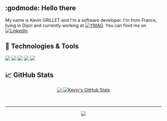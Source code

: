 ## :godmode: Hello there

My name is Kevin GRILLET and I'm a software developer. I'm from France, living in Dijon and currently working at [![YMAG](https://img.shields.io/badge/YMAG-blue?style=flat)](https://www.ymag.fr/). You can finid me on [![LinkedIn](https://img.shields.io/badge/LinkedIn-kevin--grillet-blue?logo=LinkedIn&style=social)](https://www.linkedin.com/in/kevin-grillet/).

## :wrench: Technologies & Tools

<!-- https://shields.io/ -->
<!-- https://simpleicons.org/ -->
![](https://img.shields.io/badge/OS-Windows%2010-blue?logo=Windows)
![](https://img.shields.io/badge/Editor-VS%20Code-blue?logo=Visual%20Studio%20Code)
![](https://img.shields.io/badge/Code-Delphi-red?logo=Delphi)
![](https://img.shields.io/badge/Code-JavaScript-yellow?logo=JavaScript)
![](https://img.shields.io/badge/Shell-Bash-green?logo=gnu-bash)

<!-- ## Blog posts -->
<!-- https://github.com/gautamkrishnar/blog-post-workflow -->

## :chart_with_upwards_trend: GitHub Stats

<!-- https://github.com/anuraghazra/github-readme-stats -->
<!-- https://github.com/antonkomarev/github-profile-views-counter -->
<div align="center">
  <a href="https://github.com/anuraghazra/github-readme-stats">
    <img align="center" src="https://github-readme-stats.vercel.app/api/top-langs/?username=kevingrillet&theme=nord&langs_count=8&layout=compact" />
  </a>
  <a href="https://github.com/anuraghazra/github-readme-stats">
    <img align="center" src="https://github-readme-stats.vercel.app/api?username=kevingrillet&count_private=true&show_icons=true&theme=nord" alt="Kevin's GitHub Stats" />
  </a>
  
  <br /><hr />
  <a href="https://github.com/antonkomarev/github-profile-views-counter" alt="Profile views">
    <img src="https://komarev.com/ghpvc/?username=kevingrillet&color=lightgrey&style=flat" />
  </a>
</div>

<!--
### Hi there 👋
**kevingrillet/kevingrillet** is a ✨ _special_ ✨ repository because its `README.md` (this file) appears on your GitHub profile.

Here are some ideas to get you started:

- 🔭 I’m currently working on ...
- 🌱 I’m currently learning ...
- 👯 I’m looking to collaborate on ...
- 🤔 I’m looking for help with ...
- 💬 Ask me about ...
- 📫 How to reach me: ...
- 😄 Pronouns: ...
- ⚡ Fun fact: ...
-->
